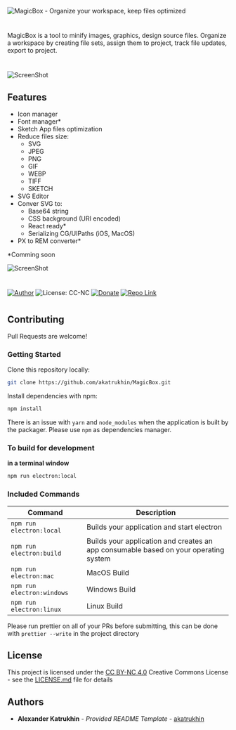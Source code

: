 ![MagicBox - Organize your workspace, keep files optimized](https://katrukhin.com/magic-box/github-header-3.jpg)

#

MagicBox is a tool to minify images, graphics, design source files. Organize a workspace by creating file sets, assign them to project, track file updates, export to project.

#

![ScreenShot](https://katrukhin.com/magic-box/screen-shot-5.png)

## Features

- Icon manager
- Font manager*
- Sketch App files optimization
- Reduce files size:
  - SVG
  - JPEG
  - PNG
  - GIF
  - WEBP
  - TIFF
  - SKETCH
- SVG Editor
- Conver SVG to:
  - Base64 string
  - CSS background (URI encoded)
  - React ready*
  - Serializing CG/UIPaths (iOS, MacOS)
- PX to REM converter*

 *Comming soon
 
 ![ScreenShot](https://katrukhin.com/magic-box/screen-shot-7.png)
 
 #
[![Author](https://img.shields.io/badge/Author-katrukhin-brightgreen.svg)](https://katrukhin.com)
![License: CC-NC](https://img.shields.io/badge/License-CCNC-blue.svg)
[![Donate](https://img.shields.io/badge/Donate-PayPal-brightgreen.svg)](https://paypal.me/katrukhin)
[![Repo Link](https://img.shields.io/badge/Repo-Link-black.svg)](https://github.com/akatrukhin/MagicBox)
 #

## Contributing

Pull Requests are welcome!

### Getting Started

Clone this repository locally:
``` bash
git clone https://github.com/akatrukhin/MagicBox.git
```
Install dependencies with npm:
``` bash
npm install
```
There is an issue with `yarn` and `node_modules` when the application is built by the packager. Please use `npm` as dependencies manager.

### To build for development

**in a terminal window** 
``` bash
npm run electron:local
```

### Included Commands

|Command|Description|
|--|--|
|`npm run electron:local`| Builds your application and start electron |
|`npm run electron:build`| Builds your application and creates an app consumable based on your operating system |
|`npm run electron:mac`| MacOS Build |
|`npm run electron:windows`| Windows Build |
|`npm run electron:linux`| Linux Build |

Please run prettier on all of your PRs before submitting, this can be done with `prettier --write` in the project directory

## License

This project is licensed under the [CC BY-NC 4.0](LICENSE.md)
Creative Commons License - see the [LICENSE.md](LICENSE.md) file for
details

## Authors

  - **Alexander Katrukhin** - *Provided README Template* -
    [akatrukhin](https://github.com/akatrukhin)
